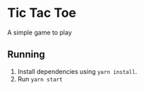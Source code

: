 # Tic Tac Toe

A simple game to play

## Running

1. Install dependencies using `yarn install`.
2. Run `yarn start`
